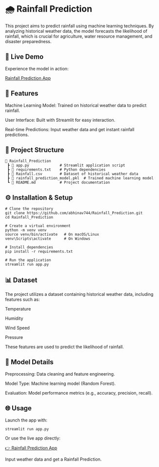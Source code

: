 # 🌧️ Rainfall Prediction

This project aims to predict rainfall using machine learning techniques. By analyzing historical weather data, the model forecasts the likelihood of rainfall, which is crucial for agriculture, water resource management, and disaster preparedness.

## 🚀 Live Demo

Experience the model in action:

[Rainfall Prediction App](https://rainfallprediction-hi6lgfeuxlnajbs5m52cje.streamlit.app/)

## 🧠 Features

Machine Learning Model: Trained on historical weather data to predict rainfall.

User Interface: Built with Streamlit for easy interaction.

Real-time Predictions: Input weather data and get instant rainfall predictions.

## 📂 Project Structure
```
📁 Rainfall_Prediction
 ┣ 📄 app.py              # Streamlit application script
 ┣ 📄 requirements.txt    # Python dependencies
 ┣ 📄 Rainfall.csv        # Dataset of historical weather data
 ┣ 📄 rainfall_prediction_model.pkl  # Trained machine learning model
 ┗ 📄 README.md           # Project documentation
```

## ⚙️ Installation & Setup
```
# Clone the repository
git clone https://github.com/abhinav744/Rainfall_Prediction.git
cd Rainfall_Prediction

# Create a virtual environment
python -m venv venv
source venv/bin/activate   # On macOS/Linux
venv\Scripts\activate      # On Windows

# Install dependencies
pip install -r requirements.txt

# Run the application
streamlit run app.py
```

## 📊 Dataset

The project utilizes a dataset containing historical weather data, including features such as:

Temperature

Humidity

Wind Speed

Pressure

These features are used to predict the likelihood of rainfall.

## 🧪 Model Details

Preprocessing: Data cleaning and feature engineering.

Model Type: Machine learning model (Random Forest).

Evaluation: Model performance metrics (e.g., accuracy, precision, recall).

## 🌐 Usage

Launch the app with:
```
streamlit run app.py
```

Or use the live app directly:

[👉 Rainfall Prediction App](https://rainfallprediction-hi6lgfeuxlnajbs5m52cje.streamlit.app/)

Input weather data and get a Rainfall Prediction.
